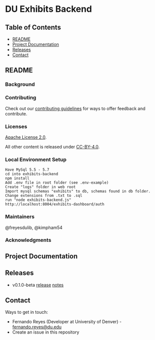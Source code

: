 # DU Exhibits Backend

## Table of Contents

* [README](#readme)
* [Project Documentation](#project-documentation)
* [Releases](#releases)
* [Contact](#contact)

## README

### Background

### Contributing

Check out our [contributing guidelines](/CONTRIBUTING.md) for ways to offer feedback and contribute.

### Licenses

[Apache License 2.0](https://www.apache.org/licenses/LICENSE-2.0).

All other content is released under [CC-BY-4.0](https://creativecommons.org/licenses/by/4.0/).

### Local Environment Setup

```
Have MySql 5.5 - 5.7
cd into exhibits-backend
npm install
Add .env file in root folder (see .env-example)
Create "logs" folder in web root
Import mysql schemas "exhibits" to db, schemas found in db folder.  Change extensions from .txt to .sql
run "node exhibits-backend.js"
http://localhost:8004/exhibits-dashboard/auth
```

### Maintainers

@freyesdulib, @kimpham54

### Acknowledgments

## Project Documentation


## Releases
* v0.1.0-beta [release]() [notes]()


## Contact

Ways to get in touch:

* Fernando Reyes (Developer at University of Denver) - fernando.reyes@du.edu
* Create an issue in this repository
